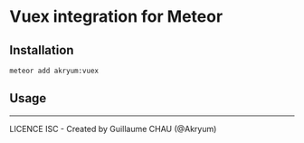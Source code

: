 # Vuex integration for Meteor

## Installation


    meteor add akryum:vuex

## Usage



---

LICENCE ISC - Created by Guillaume CHAU (@Akryum)
